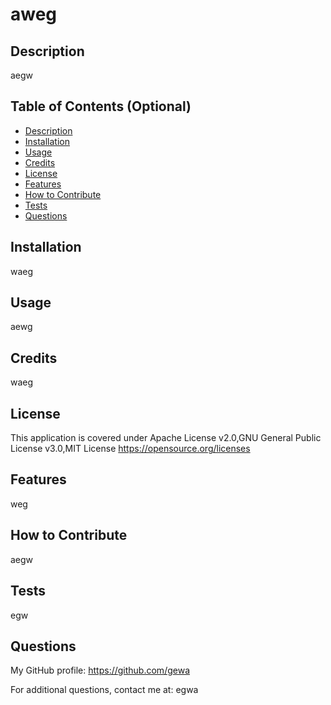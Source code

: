 # aweg
  

  ## Description
  aegw

  ## Table of Contents (Optional)
  * [Description](#description)
  * [Installation](#installation)
  * [Usage](#usage)
  * [Credits](#credits)
  * [License](#license)
  * [Features](#features)
  * [How to Contribute](#how-to-contribute)
  * [Tests](#tests)
  * [Questions](#questions)
  
  ## Installation
  waeg

  ## Usage
  aewg

  ## Credits
  waeg

  ## License
  This application is covered under Apache License v2.0,GNU General Public License v3.0,MIT License
  https://opensource.org/licenses

  ## Features
  weg

  ## How to Contribute
  aegw

  ## Tests
  egw

  ## Questions
  My GitHub profile: https://github.com/gewa 

  For additional questions, contact me at: egwa